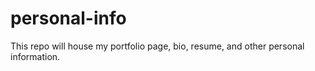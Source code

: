 # personal-info
This repo will house my portfolio page, bio, resume, and other personal information.
